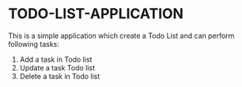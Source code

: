 # TODO-LIST-APPLICATION

This is a simple application which create a Todo List and can perform following tasks:
1. Add a task in Todo list
2. Update a task Todo list
3. Delete a task in Todo list